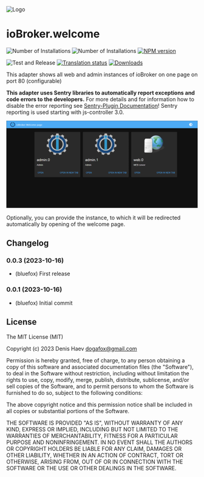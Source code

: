 ![Logo](admin/welcome.png)
# ioBroker.welcome

![Number of Installations](http://iobroker.live/badges/web-installed.svg)
![Number of Installations](http://iobroker.live/badges/web-stable.svg)
[![NPM version](http://img.shields.io/npm/v/iobroker.welcome.svg)](https://www.npmjs.com/package/iobroker.welcome)

![Test and Release](https://github.com/ioBroker/ioBroker.welcome/workflows/Test%20and%20Release/badge.svg)
[![Translation status](https://weblate.iobroker.net/widgets/adapters/-/web/svg-badge.svg)](https://weblate.iobroker.net/engage/adapters/?utm_source=widget)
[![Downloads](https://img.shields.io/npm/dm/iobroker.welcome.svg)](https://www.npmjs.com/package/iobroker.welcome)

This adapter shows all web and admin instances of ioBroker on one page on port 80 (configurable)

**This adapter uses Sentry libraries to automatically report exceptions and code errors to the developers.** 
For more details and for information how to disable the error reporting see [Sentry-Plugin Documentation](https://github.com/ioBroker/plugin-sentry#plugin-sentry)! Sentry reporting is used starting with js-controller 3.0.

![Welcome](img/screen.png)

Optionally, you can provide the instance, to which it will be redirected automatically by opening of the welcome page.

<!--
	Placeholder for the next version (at the beginning of the line):
	### **WORK IN PROGRESS**
-->

## Changelog
### 0.0.3 (2023-10-16)
* (bluefox) First release

### 0.0.1 (2023-10-16)
* (bluefox) Initial commit

## License
The MIT License (MIT)

Copyright (c) 2023 Denis Haev <dogafox@gmail.com>

Permission is hereby granted, free of charge, to any person obtaining a copy
of this software and associated documentation files (the "Software"), to deal
in the Software without restriction, including without limitation the rights
to use, copy, modify, merge, publish, distribute, sublicense, and/or sell
copies of the Software, and to permit persons to whom the Software is
furnished to do so, subject to the following conditions:

The above copyright notice and this permission notice shall be included in
all copies or substantial portions of the Software.

THE SOFTWARE IS PROVIDED "AS IS", WITHOUT WARRANTY OF ANY KIND, EXPRESS OR
IMPLIED, INCLUDING BUT NOT LIMITED TO THE WARRANTIES OF MERCHANTABILITY,
FITNESS FOR A PARTICULAR PURPOSE AND NONINFRINGEMENT. IN NO EVENT SHALL THE
AUTHORS OR COPYRIGHT HOLDERS BE LIABLE FOR ANY CLAIM, DAMAGES OR OTHER
LIABILITY, WHETHER IN AN ACTION OF CONTRACT, TORT OR OTHERWISE, ARISING FROM,
OUT OF OR IN CONNECTION WITH THE SOFTWARE OR THE USE OR OTHER DEALINGS IN
THE SOFTWARE.
